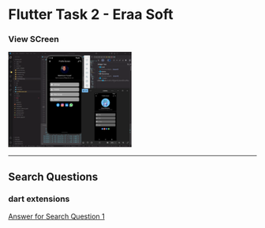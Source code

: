 # **Flutter Task 2 - Eraa Soft**

### **View SCreen**

<img src="view.png" width="250">



---

## **Search Questions**
### dart extensions
[Answer for Search Question 1](https://github.com/mahmoud-y0usef/Flutter-eraaSoft/blob/main/first_app/search.md)


